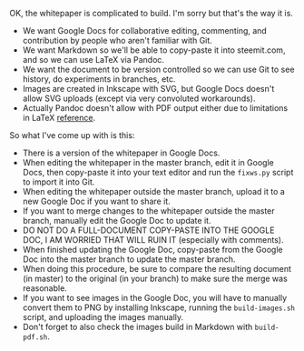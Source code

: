 
OK, the whitepaper is complicated to build.  I'm sorry but that's the way it is.

- We want Google Docs for collaborative editing, commenting, and contribution by people who aren't familiar with Git.
- We want Markdown so we'll be able to copy-paste it into steemit.com, and so we can use LaTeX via Pandoc.
- We want the document to be version controlled so we can use Git to see history, do experiments in branches, etc.
- Images are created in Inkscape with SVG, but Google Docs doesn't allow SVG uploads (except via very convoluted workarounds).
- Actually Pandoc doesn't allow with PDF output either due to limitations in LaTeX [reference](https://github.com/jgm/pandoc/issues/265).

So what I've come up with is this:

- There is a version of the whitepaper in Google Docs.
- When editing the whitepaper in the master branch, edit it in Google Docs, then copy-paste it into your text editor and run the `fixws.py` script to import it into Git.
- When editing the whitepaper outside the master branch, upload it to a new Google Doc if you want to share it.
- If you want to merge changes to the whitepaper outside the master branch, manually edit the Google Doc to update it.
- DO NOT DO A FULL-DOCUMENT COPY-PASTE INTO THE GOOGLE DOC, I AM WORRIED THAT WILL RUIN IT (especially with comments).
- When finished updating the Google Doc, copy-paste from the Google Doc into the master branch to update the master branch.
- When doing this procedure, be sure to compare the resulting document (in master) to the original (in your branch) to make sure the merge was reasonable.
- If you want to see images in the Google Doc, you will have to manually convert them to PNG by installing Inkscape, running the `build-images.sh` script, and uploading the images manually.
- Don't forget to also check the images build in Markdown with `build-pdf.sh`.
